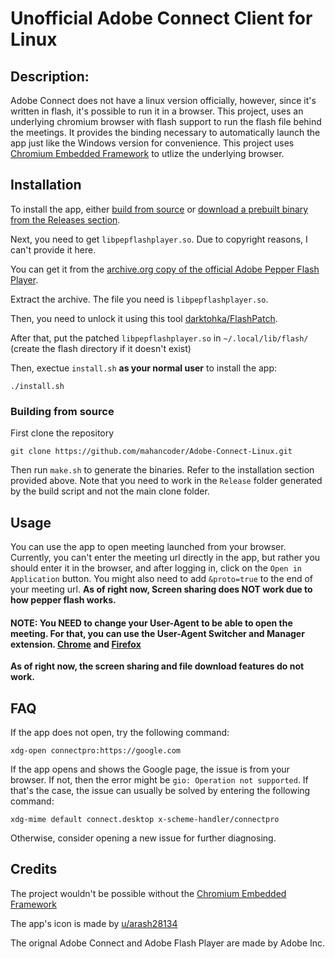 # Unofficial Adobe Connect Client for Linux
## Description:
Adobe Connect does not have a linux version officially, however, since it's written in flash, it's possible to run it in a browser. This project, uses an underlying chromium browser with flash support to run the flash file behind the meetings. It provides the binding necessary to automatically launch the app just like the Windows version for convenience.
This project uses [Chromium Embedded Framework](https://github.com/chromiumembedded) to utlize the underlying browser.
## Installation
To install the app, either [build from source](#building-from-source) or [download a prebuilt binary from the Releases section](https://github.com/mahancoder/Adobe-Connect-Linux/releases). 

Next, you need to get `libpepflashplayer.so`. Due to copyright reasons, I can't provide it here. 

You can get it from the [archive.org copy of the official Adobe Pepper Flash Player](https://web.archive.org/web/20210101005931/https://fpdownload.adobe.com/pub/flashplayer/pdc/32.0.0.465/flash_player_ppapi_linux.x86_64.tar.gz). 

Extract the archive. The file you need is `libpepflashplayer.so`.

Then, you need to unlock it using this tool [darktohka/FlashPatch](https://github.com/darktohka/FlashPatch).

After that, put the patched `libpepflashplayer.so` in `~/.local/lib/flash/` (create the flash directory if it doesn't exist)

Then, exectue `install.sh` **as your normal user** to install the app:
```
./install.sh
```

### Building from source
First clone the repository
```
git clone https://github.com/mahancoder/Adobe-Connect-Linux.git
```
Then run `make.sh` to generate the binaries. Refer to the installation section provided above. Note that you need to work in the `Release` folder generated by the build script and not the main clone folder.
## Usage
You can use the app to open meeting launched from your browser. Currently, you can't enter the meeting url directly in the app, but rather you should enter it in the browser, and after logging in, click on the `Open in Application` button. You might also need to add `&proto=true` to the end of your meeting url. **As of right now, Screen sharing does NOT work due to how pepper flash works.**
#### **NOTE:** You NEED to change your User-Agent to be able to open the meeting. For that, you can use the User-Agent Switcher and Manager extension. [Chrome](https://chrome.google.com/webstore/detail/user-agent-switcher-and-m/bhchdcejhohfmigjafbampogmaanbfkg) and [Firefox](https://addons.mozilla.org/en-US/firefox/addon/user-agent-string-switcher/)

**As of right now, the screen sharing and file download features do not work.**
## FAQ
If the app does not open, try the following command:
```
xdg-open connectpro:https://google.com
```
If the app opens and shows the Google page, the issue is from your browser.
If not, then the error might be `gio: Operation not supported`. If that's the case, the issue can usually be solved by entering the following command:
```
xdg-mime default connect.desktop x-scheme-handler/connectpro
```
Otherwise, consider opening a new issue for further diagnosing.
## Credits
The project wouldn't be possible without the [Chromium Embedded Framework](https://github.com/chromiumembedded)

The app's icon is made by [u/arash28134](https://www.reddit.com/user/arash28134)

The orignal Adobe Connect and Adobe Flash Player are made by Adobe Inc.
